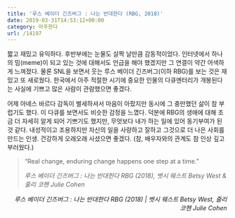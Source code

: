 ```yaml
---
title: '루스 베이더 긴즈버그 : 나는 반대한다 (RBG, 2018)'
date: 2019-03-31T14:53:12+00:00
category: 마주한다
url: /14197
---
```


짧고 재밌고 유익하다. 후반부에는 눈물도 살짝 날만큼 감동적이었다. 인터넷에서 하나의 밈(meme)이 되고 있는 것에 대해서도 언급을 해야 했겠지만 그 연결이 약간 어색하게 느껴졌다. 물론 SNL을 보면서 웃는 루스 베이더 긴즈버그(이하 RBG)를 보는 것은 재밌고 또 새로웠다. 한국에서 아주 적절한 시기에 중요한 인물의 다큐멘터리가 개봉된다는 사실에 기쁘고 많은 사람이 관람했으면 좋겠다.

어제 아녜스 바르다 감독이 별세하셔서 마음이 아팠지만 동시에 그 충만했던 삶이 참 부럽기도 했다. 이 다큐를 보면서도 비슷한 감정을 느꼈다. 덕분에 RBG의 생애에 대해 조금 더 자세히 알게 되어 기쁘기도 했지만, 무엇보다 내가 하는 일에 있어 동기부여가 된 것 같다. 내성적이고 조용하지만 자신의 일을 사랑하고 잘하고 그것으로 더 나은 사회를 만드는 인생. 건강하게 오래오래 사셨으면 좋겠다. (참, 배우자와의 관계도 참 인상 깊고 부러웠다.)

<blockquote class="wp-block-quote">
  <p>
    &#8220;Real change, enduring change happens one step at a time.&#8221;
  </p>
  
  <p>
    <cite>루스 베이더 긴즈버그 : 나는 반대한다 RBG (2018), 벳시 웨스트 Betsy West & 줄리 코헨 Julie Cohen</cite>
  </p>
</blockquote>

<p style="text-align:right">
  <em>루스 베이더 긴즈버그 : 나는 반대한다 RBG (2018) |&nbsp;벳시 웨스트 Betsy West, 줄리 코헨 Julie Cohen</em>
</p>
